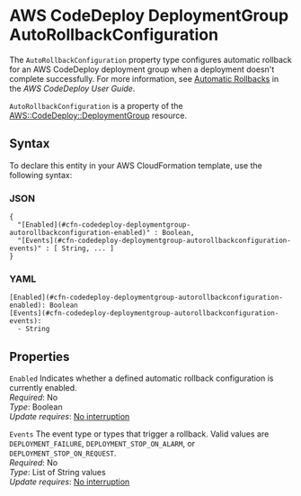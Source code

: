 # AWS CodeDeploy DeploymentGroup AutoRollbackConfiguration<a name="aws-properties-codedeploy-deploymentgroup-autorollbackconfiguration"></a>

The `AutoRollbackConfiguration` property type configures automatic rollback for an AWS CodeDeploy deployment group when a deployment doesn't complete successfully\. For more information, see [Automatic Rollbacks](https://docs.aws.amazon.com/codedeploy/latest/userguide/deployments-rollback-and-redeploy.html#deployments-rollback-and-redeploy-automatic-rollbacks) in the *AWS CodeDeploy User Guide*\.

 `AutoRollbackConfiguration` is a property of the [AWS::CodeDeploy::DeploymentGroup](aws-resource-codedeploy-deploymentgroup.md) resource\. 

## Syntax<a name="aws-properties-codedeploy-deploymentgroup-autorollbackconfiguration-syntax"></a>

To declare this entity in your AWS CloudFormation template, use the following syntax:

### JSON<a name="aws-properties-codedeploy-deploymentgroup-autorollbackconfiguration-syntax.json"></a>

```
{
  "[Enabled](#cfn-codedeploy-deploymentgroup-autorollbackconfiguration-enabled)" : Boolean,
  "[Events](#cfn-codedeploy-deploymentgroup-autorollbackconfiguration-events)" : [ String, ... ]
}
```

### YAML<a name="aws-properties-codedeploy-deploymentgroup-autorollbackconfiguration-syntax.yaml"></a>

```
[Enabled](#cfn-codedeploy-deploymentgroup-autorollbackconfiguration-enabled): Boolean
[Events](#cfn-codedeploy-deploymentgroup-autorollbackconfiguration-events): 
  - String
```

## Properties<a name="aws-properties-codedeploy-deploymentgroup-autorollbackconfiguration-properties"></a>

`Enabled`  <a name="cfn-codedeploy-deploymentgroup-autorollbackconfiguration-enabled"></a>
Indicates whether a defined automatic rollback configuration is currently enabled\.  
 *Required*: No  
 *Type*: Boolean  
 *Update requires*: [No interruption](using-cfn-updating-stacks-update-behaviors.md#update-no-interrupt) 

`Events`  <a name="cfn-codedeploy-deploymentgroup-autorollbackconfiguration-events"></a>
The event type or types that trigger a rollback\. Valid values are `DEPLOYMENT_FAILURE`, `DEPLOYMENT_STOP_ON_ALARM`, or `DEPLOYMENT_STOP_ON_REQUEST`\.  
 *Required*: No  
 *Type*: List of String values  
 *Update requires*: [No interruption](using-cfn-updating-stacks-update-behaviors.md#update-no-interrupt) 